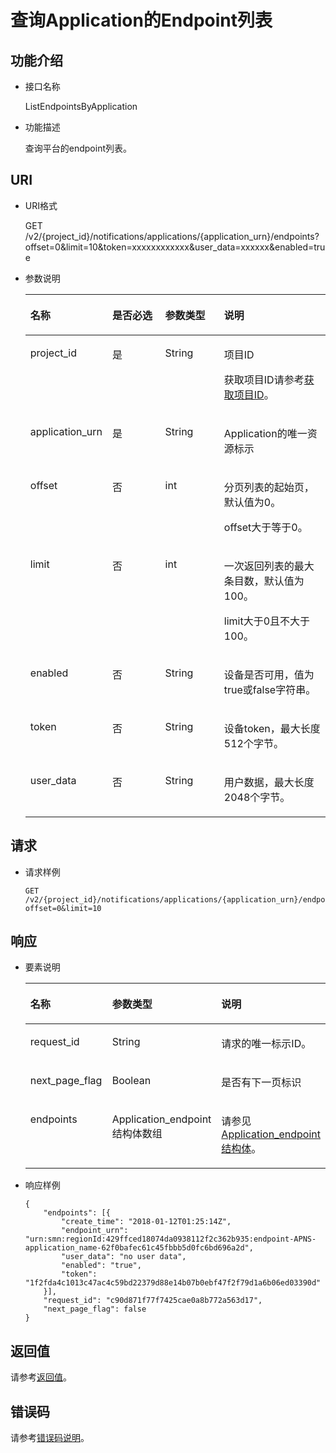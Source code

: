 # 查询Application的Endpoint列表<a name="ZH-CN_TOPIC_0118712467"></a>

## 功能介绍<a name="zh-cn_topic_0118694309_section50470647"></a>

-   接口名称

    ListEndpointsByApplication

-   功能描述

    查询平台的endpoint列表。


## URI<a name="zh-cn_topic_0118694309_section51582645"></a>

-   URI格式

    GET /v2/\{project\_id\}/notifications/applications/\{application\_urn\}/endpoints?offset=0&limit=10&token=xxxxxxxxxxxx&user\_data=xxxxxx&enabled=true

-   参数说明

    <a name="zh-cn_topic_0118694309_table47174532"></a>
    <table><thead align="left"><tr id="zh-cn_topic_0118694309_row8478608"><th class="cellrowborder" valign="top" width="20.990000000000002%" id="mcps1.1.5.1.1"><p id="zh-cn_topic_0118694309_p15678685"><a name="zh-cn_topic_0118694309_p15678685"></a><a name="zh-cn_topic_0118694309_p15678685"></a>名称</p>
    </th>
    <th class="cellrowborder" valign="top" width="19.75%" id="mcps1.1.5.1.2"><p id="zh-cn_topic_0118694309_p62013962"><a name="zh-cn_topic_0118694309_p62013962"></a><a name="zh-cn_topic_0118694309_p62013962"></a>是否必选</p>
    </th>
    <th class="cellrowborder" valign="top" width="20.990000000000002%" id="mcps1.1.5.1.3"><p id="zh-cn_topic_0118694309_p57075007"><a name="zh-cn_topic_0118694309_p57075007"></a><a name="zh-cn_topic_0118694309_p57075007"></a>参数类型</p>
    </th>
    <th class="cellrowborder" valign="top" width="38.269999999999996%" id="mcps1.1.5.1.4"><p id="zh-cn_topic_0118694309_p59672869"><a name="zh-cn_topic_0118694309_p59672869"></a><a name="zh-cn_topic_0118694309_p59672869"></a>说明</p>
    </th>
    </tr>
    </thead>
    <tbody><tr id="zh-cn_topic_0118694309_row584738"><td class="cellrowborder" valign="top" width="20.990000000000002%" headers="mcps1.1.5.1.1 "><p id="zh-cn_topic_0118694309_p47363850"><a name="zh-cn_topic_0118694309_p47363850"></a><a name="zh-cn_topic_0118694309_p47363850"></a>project_id</p>
    </td>
    <td class="cellrowborder" valign="top" width="19.75%" headers="mcps1.1.5.1.2 "><p id="zh-cn_topic_0118694309_p11266626"><a name="zh-cn_topic_0118694309_p11266626"></a><a name="zh-cn_topic_0118694309_p11266626"></a>是</p>
    </td>
    <td class="cellrowborder" valign="top" width="20.990000000000002%" headers="mcps1.1.5.1.3 "><p id="zh-cn_topic_0118694309_p40181490"><a name="zh-cn_topic_0118694309_p40181490"></a><a name="zh-cn_topic_0118694309_p40181490"></a>String</p>
    </td>
    <td class="cellrowborder" valign="top" width="38.269999999999996%" headers="mcps1.1.5.1.4 "><p id="zh-cn_topic_0118694309_p33475267"><a name="zh-cn_topic_0118694309_p33475267"></a><a name="zh-cn_topic_0118694309_p33475267"></a>项目ID</p>
    <p id="zh-cn_topic_0118694309_p32841951"><a name="zh-cn_topic_0118694309_p32841951"></a><a name="zh-cn_topic_0118694309_p32841951"></a>获取项目ID请参考<a href="获取项目ID.md">获取项目ID</a>。</p>
    </td>
    </tr>
    <tr id="zh-cn_topic_0118694309_row56591389"><td class="cellrowborder" valign="top" width="20.990000000000002%" headers="mcps1.1.5.1.1 "><p id="zh-cn_topic_0118694309_p20499795"><a name="zh-cn_topic_0118694309_p20499795"></a><a name="zh-cn_topic_0118694309_p20499795"></a>application_urn</p>
    </td>
    <td class="cellrowborder" valign="top" width="19.75%" headers="mcps1.1.5.1.2 "><p id="zh-cn_topic_0118694309_p49870669"><a name="zh-cn_topic_0118694309_p49870669"></a><a name="zh-cn_topic_0118694309_p49870669"></a>是</p>
    </td>
    <td class="cellrowborder" valign="top" width="20.990000000000002%" headers="mcps1.1.5.1.3 "><p id="zh-cn_topic_0118694309_p12992371"><a name="zh-cn_topic_0118694309_p12992371"></a><a name="zh-cn_topic_0118694309_p12992371"></a>String</p>
    </td>
    <td class="cellrowborder" valign="top" width="38.269999999999996%" headers="mcps1.1.5.1.4 "><p id="zh-cn_topic_0118694309_p45749167"><a name="zh-cn_topic_0118694309_p45749167"></a><a name="zh-cn_topic_0118694309_p45749167"></a>Application的唯一资源标示</p>
    </td>
    </tr>
    <tr id="zh-cn_topic_0118694309_row65146268"><td class="cellrowborder" valign="top" width="20.990000000000002%" headers="mcps1.1.5.1.1 "><p id="zh-cn_topic_0118694309_p42356378"><a name="zh-cn_topic_0118694309_p42356378"></a><a name="zh-cn_topic_0118694309_p42356378"></a>offset</p>
    </td>
    <td class="cellrowborder" valign="top" width="19.75%" headers="mcps1.1.5.1.2 "><p id="zh-cn_topic_0118694309_p8314568"><a name="zh-cn_topic_0118694309_p8314568"></a><a name="zh-cn_topic_0118694309_p8314568"></a>否</p>
    </td>
    <td class="cellrowborder" valign="top" width="20.990000000000002%" headers="mcps1.1.5.1.3 "><p id="zh-cn_topic_0118694309_p2391374"><a name="zh-cn_topic_0118694309_p2391374"></a><a name="zh-cn_topic_0118694309_p2391374"></a>int</p>
    </td>
    <td class="cellrowborder" valign="top" width="38.269999999999996%" headers="mcps1.1.5.1.4 "><p id="zh-cn_topic_0118694309_p59483605"><a name="zh-cn_topic_0118694309_p59483605"></a><a name="zh-cn_topic_0118694309_p59483605"></a>分页列表的起始页，默认值为0。</p>
    <p id="p167291933721"><a name="p167291933721"></a><a name="p167291933721"></a>offset大于等于0。</p>
    </td>
    </tr>
    <tr id="zh-cn_topic_0118694309_row11222187"><td class="cellrowborder" valign="top" width="20.990000000000002%" headers="mcps1.1.5.1.1 "><p id="zh-cn_topic_0118694309_p36581930"><a name="zh-cn_topic_0118694309_p36581930"></a><a name="zh-cn_topic_0118694309_p36581930"></a>limit</p>
    </td>
    <td class="cellrowborder" valign="top" width="19.75%" headers="mcps1.1.5.1.2 "><p id="zh-cn_topic_0118694309_p10346342"><a name="zh-cn_topic_0118694309_p10346342"></a><a name="zh-cn_topic_0118694309_p10346342"></a>否</p>
    </td>
    <td class="cellrowborder" valign="top" width="20.990000000000002%" headers="mcps1.1.5.1.3 "><p id="zh-cn_topic_0118694309_p32747334"><a name="zh-cn_topic_0118694309_p32747334"></a><a name="zh-cn_topic_0118694309_p32747334"></a>int</p>
    </td>
    <td class="cellrowborder" valign="top" width="38.269999999999996%" headers="mcps1.1.5.1.4 "><p id="zh-cn_topic_0118694309_p35288370"><a name="zh-cn_topic_0118694309_p35288370"></a><a name="zh-cn_topic_0118694309_p35288370"></a>一次返回列表的最大条目数，默认值为100。</p>
    <p id="p1260434019220"><a name="p1260434019220"></a><a name="p1260434019220"></a>limit大于0且不大于100。</p>
    </td>
    </tr>
    <tr id="row1955012614458"><td class="cellrowborder" valign="top" width="20.990000000000002%" headers="mcps1.1.5.1.1 "><p id="p555096184518"><a name="p555096184518"></a><a name="p555096184518"></a>enabled</p>
    </td>
    <td class="cellrowborder" valign="top" width="19.75%" headers="mcps1.1.5.1.2 "><p id="p1572548124511"><a name="p1572548124511"></a><a name="p1572548124511"></a>否</p>
    </td>
    <td class="cellrowborder" valign="top" width="20.990000000000002%" headers="mcps1.1.5.1.3 "><p id="p12572124824511"><a name="p12572124824511"></a><a name="p12572124824511"></a>String</p>
    </td>
    <td class="cellrowborder" valign="top" width="38.269999999999996%" headers="mcps1.1.5.1.4 "><p id="p20572134864517"><a name="p20572134864517"></a><a name="p20572134864517"></a>设备是否可用，值为true或false字符串。</p>
    </td>
    </tr>
    <tr id="row125141113194411"><td class="cellrowborder" valign="top" width="20.990000000000002%" headers="mcps1.1.5.1.1 "><p id="p1199416220467"><a name="p1199416220467"></a><a name="p1199416220467"></a>token</p>
    </td>
    <td class="cellrowborder" valign="top" width="19.75%" headers="mcps1.1.5.1.2 "><p id="p1757212480451"><a name="p1757212480451"></a><a name="p1757212480451"></a>否</p>
    </td>
    <td class="cellrowborder" valign="top" width="20.990000000000002%" headers="mcps1.1.5.1.3 "><p id="p115721948164520"><a name="p115721948164520"></a><a name="p115721948164520"></a>String</p>
    </td>
    <td class="cellrowborder" valign="top" width="38.269999999999996%" headers="mcps1.1.5.1.4 "><p id="p20572114894512"><a name="p20572114894512"></a><a name="p20572114894512"></a>设备token，最大长度512个字节。</p>
    </td>
    </tr>
    <tr id="row296703610449"><td class="cellrowborder" valign="top" width="20.990000000000002%" headers="mcps1.1.5.1.1 "><p id="p1796783634411"><a name="p1796783634411"></a><a name="p1796783634411"></a>user_data</p>
    </td>
    <td class="cellrowborder" valign="top" width="19.75%" headers="mcps1.1.5.1.2 "><p id="p1457274894513"><a name="p1457274894513"></a><a name="p1457274894513"></a>否</p>
    </td>
    <td class="cellrowborder" valign="top" width="20.990000000000002%" headers="mcps1.1.5.1.3 "><p id="p257254810459"><a name="p257254810459"></a><a name="p257254810459"></a>String</p>
    </td>
    <td class="cellrowborder" valign="top" width="38.269999999999996%" headers="mcps1.1.5.1.4 "><p id="p2572174844520"><a name="p2572174844520"></a><a name="p2572174844520"></a>用户数据，最大长度2048个字节。</p>
    </td>
    </tr>
    </tbody>
    </table>


## 请求<a name="zh-cn_topic_0118694309_section61590629"></a>

-   请求样例

    ```
    GET /v2/{project_id}/notifications/applications/{application_urn}/endpoints?offset=0&limit=10
    ```


## 响应<a name="zh-cn_topic_0118694309_section17444750"></a>

-   要素说明

    <a name="zh-cn_topic_0118694309_table321477"></a>
    <table><thead align="left"><tr id="zh-cn_topic_0118694309_row19082474"><th class="cellrowborder" valign="top" width="29.872987298729875%" id="mcps1.1.4.1.1"><p id="zh-cn_topic_0118694309_p2176568"><a name="zh-cn_topic_0118694309_p2176568"></a><a name="zh-cn_topic_0118694309_p2176568"></a>名称</p>
    </th>
    <th class="cellrowborder" valign="top" width="35.063506350635066%" id="mcps1.1.4.1.2"><p id="zh-cn_topic_0118694309_p42084359"><a name="zh-cn_topic_0118694309_p42084359"></a><a name="zh-cn_topic_0118694309_p42084359"></a>参数类型</p>
    </th>
    <th class="cellrowborder" valign="top" width="35.063506350635066%" id="mcps1.1.4.1.3"><p id="zh-cn_topic_0118694309_p53389951"><a name="zh-cn_topic_0118694309_p53389951"></a><a name="zh-cn_topic_0118694309_p53389951"></a>说明</p>
    </th>
    </tr>
    </thead>
    <tbody><tr id="zh-cn_topic_0118694309_row50309255"><td class="cellrowborder" valign="top" width="29.872987298729875%" headers="mcps1.1.4.1.1 "><p id="zh-cn_topic_0118694309_p48517864"><a name="zh-cn_topic_0118694309_p48517864"></a><a name="zh-cn_topic_0118694309_p48517864"></a>request_id</p>
    </td>
    <td class="cellrowborder" valign="top" width="35.063506350635066%" headers="mcps1.1.4.1.2 "><p id="zh-cn_topic_0118694309_p37632913"><a name="zh-cn_topic_0118694309_p37632913"></a><a name="zh-cn_topic_0118694309_p37632913"></a>String</p>
    </td>
    <td class="cellrowborder" valign="top" width="35.063506350635066%" headers="mcps1.1.4.1.3 "><p id="zh-cn_topic_0118694309_p28367147"><a name="zh-cn_topic_0118694309_p28367147"></a><a name="zh-cn_topic_0118694309_p28367147"></a>请求的唯一标示ID。</p>
    </td>
    </tr>
    <tr id="zh-cn_topic_0118694309_row10120656"><td class="cellrowborder" valign="top" width="29.872987298729875%" headers="mcps1.1.4.1.1 "><p id="zh-cn_topic_0118694309_p14466778"><a name="zh-cn_topic_0118694309_p14466778"></a><a name="zh-cn_topic_0118694309_p14466778"></a>next_page_flag</p>
    </td>
    <td class="cellrowborder" valign="top" width="35.063506350635066%" headers="mcps1.1.4.1.2 "><p id="zh-cn_topic_0118694309_p30958352"><a name="zh-cn_topic_0118694309_p30958352"></a><a name="zh-cn_topic_0118694309_p30958352"></a>Boolean</p>
    </td>
    <td class="cellrowborder" valign="top" width="35.063506350635066%" headers="mcps1.1.4.1.3 "><p id="zh-cn_topic_0118694309_p24598620"><a name="zh-cn_topic_0118694309_p24598620"></a><a name="zh-cn_topic_0118694309_p24598620"></a>是否有下一页标识</p>
    </td>
    </tr>
    <tr id="zh-cn_topic_0118694309_row14327361"><td class="cellrowborder" valign="top" width="29.872987298729875%" headers="mcps1.1.4.1.1 "><p id="zh-cn_topic_0118694309_p19665615"><a name="zh-cn_topic_0118694309_p19665615"></a><a name="zh-cn_topic_0118694309_p19665615"></a>endpoints</p>
    </td>
    <td class="cellrowborder" valign="top" width="35.063506350635066%" headers="mcps1.1.4.1.2 "><p id="zh-cn_topic_0118694309_p49410957"><a name="zh-cn_topic_0118694309_p49410957"></a><a name="zh-cn_topic_0118694309_p49410957"></a>Application_endpoint结构体数组</p>
    </td>
    <td class="cellrowborder" valign="top" width="35.063506350635066%" headers="mcps1.1.4.1.3 "><p id="zh-cn_topic_0118694309_p42864547"><a name="zh-cn_topic_0118694309_p42864547"></a><a name="zh-cn_topic_0118694309_p42864547"></a>请参见<a href="Application_endpoint结构体.md">Application_endpoint结构体</a>。</p>
    </td>
    </tr>
    </tbody>
    </table>

-   响应样例

    ```
    {
        "endpoints": [{
            "create_time": "2018-01-12T01:25:14Z",
            "endpoint_urn": "urn:smn:regionId:429ffced18074da0938112f2c362b935:endpoint-APNS-application_name-62f0bafec61c45fbbb5d0fc6bd696a2d",
            "user_data": "no user data",
            "enabled": "true",
            "token": "1f2fda4c1013c47ac4c59bd22379d88e14b07b0ebf47f2f79d1a6b06ed03390d"
        }],
        "request_id": "c90d871f77f7425cae0a8b772a563d17",
        "next_page_flag": false
    }
    ```


## 返回值<a name="section242171292113"></a>

请参考[返回值](返回值.md)。

## 错误码<a name="section73211020122511"></a>

请参考[错误码说明](错误码说明.md)。

